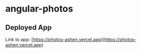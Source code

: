 # angular-photos
## Deployed App
Link to app: [https://photos-ashen.vercel.app](https://photos-ashen.vercel.app)